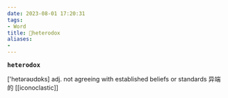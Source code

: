 ```yaml
---
date: 2023-08-01 17:20:31
tags: 
- Word
title: 📖heterodox
aliases: 
- 
---
```


<pre><strong>heterodox</strong></pre>

['hetərəʊdɒks]
adj. not agreeing with established beliefs or standards 异端的
[[iconoclastic]]
